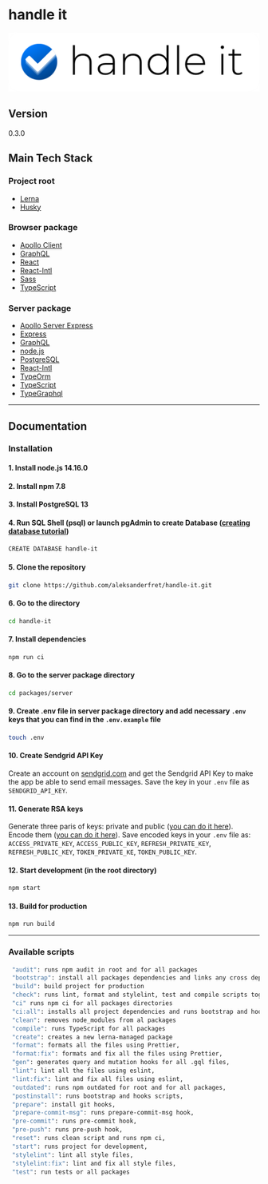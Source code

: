 # handle it

![handle it](./docs/img/handle-it.png)

## Version

0.3.0

## Main Tech Stack

### Project root

- [Lerna](https://github.com/lerna/lerna)
- [Husky](https://github.com/typicode/husky)

### Browser package

- [Apollo Client](https://www.apollographql.com/docs/react/)
- [GraphQL](https://graphql.org/)
- [React](https://reactjs.org/)
- [React-Intl](https://formatjs.io/docs/react-intl/)
- [Sass](https://sass-lang.com/)
- [TypeScript](https://www.typescriptlang.org)

### Server package

- [Apollo Server Express](https://www.npmjs.com/package/apollo-server-express)
- [Express](https://expressjs.com/)
- [GraphQL](https://graphql.org/)
- [node.js](https://nodejs.org)
- [PostgreSQL](https://nodejs.org)
- [React-Intl](https://formatjs.io/docs/react-intl/)
- [TypeOrm](https://typeorm.io/#/)
- [TypeScript](https://www.typescriptlang.org)
- [TypeGraphql](https://github.com/MichalLytek/type-graphql)

---

## Documentation

### Installation

#### 1. Install node.js 14.16.0

#### 2. Install npm 7.8

#### 3. Install PostgreSQL 13

#### 4. Run SQL Shell (psql) or launch **pgAdmin** to create Database ([creating database tutorial](https://www.postgresqltutorial.com/postgresql-create-database/))

```bash
CREATE DATABASE handle-it
```

#### 5. Clone the repository

```bash
git clone https://github.com/aleksanderfret/handle-it.git
```

#### 6. Go to the directory

```bash
cd handle-it
```

#### 7. Install dependencies

```bash
npm run ci
```

#### 8. Go to the server package directory

```bash
cd packages/server
```

#### 9. Create .env file in server package directory and add necessary `.env` keys that you can find in the `.env.example` file

```bash
touch .env
```

#### 10. Create Sendgrid API Key

Create an account on [sendgrid.com](https://sendgrid.com/) and get the Sendgrid API Key to make the app be able to send email messages. Save the key in your `.env` file as `SENDGRID_API_KEY`.

#### 11. Generate RSA keys

Generate three paris of keys: private and public ([you can do it here](https://www.csfieldguide.org.nz/en/interactives/rsa-key-generator/)). Encode them ([you can do it here](https://www.base64encode.org/)). Save encoded keys in your `.env` file as: `ACCESS_PRIVATE_KEY`, `ACCESS_PUBLIC_KEY`, `REFRESH_PRIVATE_KEY`, `REFRESH_PUBLIC_KEY`, `TOKEN_PRIVATE_KE`, `TOKEN_PUBLIC_KEY`.

#### 12. Start development (in the root directory)

```bash
npm start
```

#### 13. Build for production

```bash
npm run build
```

---

### Available scripts

```bash
 "audit": runs npm audit in root and for all packages
 "bootstrap": install all packages dependencies and links any cross dependencies
 "build": build project for production
 "check": runs lint, format and stylelint, test and compile scripts together,
 "ci" runs npm ci for all packages directories
 "ci:all": installs all project dependencies and runs bootstrap and hooks scripts
 "clean": removes node_modules from al packages
 "compile": runs TypeScript for all packages
 "create": creates a new lerna-managed package
 "format": formats all the files using Prettier,
 "format:fix": formats and fix all the files using Prettier,
 "gen": generates query and mutation hooks for all .gql files,
 "lint": lint all the files using eslint,
 "lint:fix": lint and fix all files using eslint,
 "outdated": runs npm outdated for root and for all packages,
 "postinstall": runs bootstrap and hooks scripts,
 "prepare": install git hooks,
 "prepare-commit-msg": runs prepare-commit-msg hook,
 "pre-commit": runs pre-commit hook,
 "pre-push": runs pre-push hook,
 "reset": runs clean script and runs npm ci,
 "start": runs project for development,
 "stylelint": lint all style files,
 "stylelint:fix": lint and fix all style files,
 "test": run tests or all packages
```
